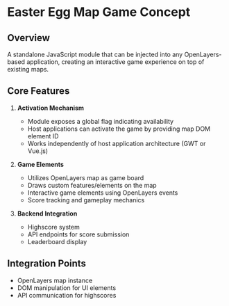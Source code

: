 # Easter Egg Map Game Concept

## Overview

A standalone JavaScript module that can be injected into any OpenLayers-based application, creating an interactive game experience on top of existing maps.

## Core Features

1. **Activation Mechanism**

   - Module exposes a global flag indicating availability
   - Host applications can activate the game by providing map DOM element ID
   - Works independently of host application architecture (GWT or Vue.js)

2. **Game Elements**

   - Utilizes OpenLayers map as game board
   - Draws custom features/elements on the map
   - Interactive game elements using OpenLayers events
   - Score tracking and gameplay mechanics

3. **Backend Integration**
   - Highscore system
   - API endpoints for score submission
   - Leaderboard display

## Integration Points

- OpenLayers map instance
- DOM manipulation for UI elements
- API communication for highscores
